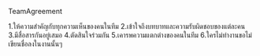 TeamAgreement

1.ให้ความสำคัญกับทุกความเห็นของคนในทีม
2.เข้าใจถึงบทบาทและความรับผิดชอบของแต่ละคน
3.มีสื่อสารกันอยู่เสมอ
4.ตัดสินใจร่วมกัน
5.เคารพความแตกต่างของคนในทีม
6.ใครไม่ทำงานขอไม่เขียนชื่อลงในงานนั้นๆ
